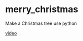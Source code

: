 # merry_christmas
Make a  Christmas tree use python 

[video](https://www.bilibili.com/video/BV1Wr4y1U7mc/)